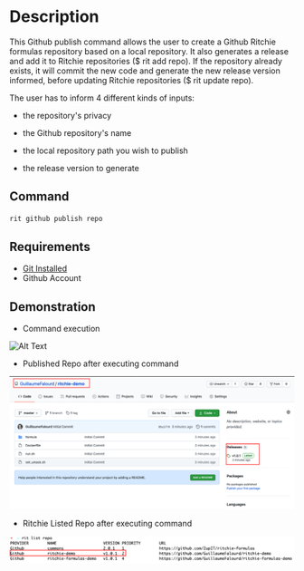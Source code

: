 <!-- markdownlint-disable-file MD013 -->
<!-- markdownlint-disable-file MD033 -->
# Description

This Github publish command allows the user to create a Github Ritchie formulas repository based on a local repository.
It also generates a release and add it to Ritchie repositories ($ rit add repo).
If the repository already exists, it will commit the new code and generate the new release version informed, before updating Ritchie repositories ($ rit update repo).

The user has to inform 4 different kinds of inputs:

- the repository's privacy

- the Github repository's name

- the local repository path you wish to publish

- the release version to generate

## Command

```bash
rit github publish repo
```

## Requirements

- [Git Installed](https://git-scm.com/book/en/v2/Getting-Started-Installing-Git)
- Github Account

## Demonstration

- Command execution

![Alt Text](https://media.giphy.com/media/KAqByBf4loMxXbv3NY/giphy.gif)

- Published Repo after executing command

<img class="special-img-class" src="https://github.com/ZupIT/ritchie-formulas/raw/master/github/publish/repo/docs/img/repo-published-on-github.png" />

- Ritchie Listed Repo after executing command

<img class="special-img-class" src="https://github.com/ZupIT/ritchie-formulas/raw/master/github/publish/repo/docs/img/rit-list-repo.png" />
